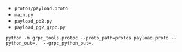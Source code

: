 
- `protos/payload.proto`
- `main.py`
- `payload_pb2.py`
- `payload_pg2_grpc.py`





`python -m grpc_tools.protoc --proto_path=protos payload.proto --python_out=.  --grpc_python_out=.`